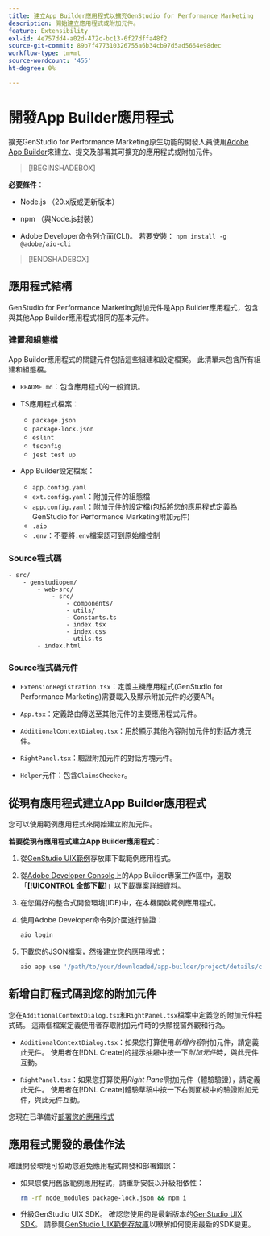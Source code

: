 ```yaml
---
title: 建立App Builder應用程式以擴充GenStudio for Performance Marketing
description: 開始建立應用程式或附加元件。
feature: Extensibility
exl-id: 4e757dd4-a02d-472c-bc13-6f27dffa48f2
source-git-commit: 89b7f477310326755a6b34cb97d5ad5664e98dec
workflow-type: tm+mt
source-wordcount: '455'
ht-degree: 0%

---
```


# 開發App Builder應用程式

擴充GenStudio for Performance Marketing原生功能的開發人員使用[Adobe App Builder](https://developer.adobe.com/app-builder/)來建立、提交及部署其可擴充的應用程式或附加元件。

>[!BEGINSHADEBOX]

**必要條件**：

* Node.js （20.x版或更新版本）

* npm （與Node.js封裝）

* Adobe Developer命令列介面(CLI)。 若要安裝： `npm install -g @adobe/aio-cli`

>[!ENDSHADEBOX]

## 應用程式結構

GenStudio for Performance Marketing附加元件是App Builder應用程式，包含與其他App Builder應用程式相同的基本元件。

### 建置和組態檔

App Builder應用程式的關鍵元件包括這些組建和設定檔案。 此清單未包含所有組建和組態檔。

* `README.md`：包含應用程式的一般資訊。

* TS應用程式檔案：

   * `package.json`
   * `package-lock.json`
   * `eslint`
   * `tsconfig`
   * `jest test up`

* App Builder設定檔案：

   * `app.config.yaml`
   * `ext.config.yaml`：附加元件的組態檔
   * `app.config.yaml`：附加元件的設定檔(包括將您的應用程式定義為GenStudio for Performance Marketing附加元件)
   * `.aio`
   * `.env`：不要將`.env`檔案認可到原始檔控制

### Source程式碼

```
- src/
    - genstudiopem/
        - web-src/
            - src/
                - components/
                - utils/
                - Constants.ts
                - index.tsx
                - index.css
                - utils.ts
        - index.html
```

### Source程式碼元件

* `ExtensionRegistration.tsx`：定義主機應用程式(GenStudio for Performance Marketing)需要載入及顯示附加元件的必要API。

* `App.tsx`：定義路由傳送至其他元件的主要應用程式元件。

* `AdditionalContextDialog.tsx`：用於顯示其他內容附加元件的對話方塊元件。

* `RightPanel.tsx`：驗證附加元件的對話方塊元件。

* `Helper`元件：包含`ClaimsChecker`。

## 從現有應用程式建立App Builder應用程式

您可以使用範例應用程式來開始建立附加元件。

**若要從現有應用程式建立App Builder應用程式**：

1. 從[GenStudio UIX範例](https://github.com/adobe/genstudio-uix-examples)存放庫下載範例應用程式。

1. 從[Adobe Developer Console](https://developer.adobe.com/console/)上的App Builder專案工作區中，選取「**[!UICONTROL 全部下載]**」以下載專案詳細資料。

1. 在您偏好的整合式開發環境(IDE)中，在本機開啟範例應用程式。

1. 使用Adobe Developer命令列介面進行驗證：

   ```bash
   aio login
   ```

1. 下載您的JSON檔案，然後建立您的應用程式：

   ```bash
   aio app use '/path/to/your/downloaded/app-builder/project/details/config.json'
   ```

## 新增自訂程式碼到您的附加元件

您在`AdditionalContextDialog.tsx`和`RightPanel.tsx`檔案中定義您的附加元件程式碼。 這兩個檔案定義使用者存取附加元件時的快顯視窗外觀和行為。

* `AdditionalContextDialog.tsx`：如果您打算使用&#x200B;_新增內容_&#x200B;附加元件，請定義此元件。 使用者在[!DNL Create]的提示抽屜中按一下&#x200B;_附加元件_&#x200B;時，與此元件互動。

* `RightPanel.tsx`：如果您打算使用&#x200B;_Right Panel_&#x200B;附加元件（體驗驗證），請定義此元件。 使用者在[!DNL Create]體驗草稿中按一下右側面板中的驗證附加元件，與此元件互動。

您現在已準備好[部署您的應用程式](deploy-app.md)

## 應用程式開發的最佳作法

維護開發環境可協助您避免應用程式開發和部署錯誤：

* 如果您使用舊版範例應用程式，請重新安裝以升級相依性：

  ```bash
  rm -rf node_modules package-lock.json && npm i
  ```

* 升級GenStudio UIX SDK。 確認您使用的是最新版本的[GenStudio UIX SDK](https://github.com/adobe/genstudio-uix-sdk)。 請參閱[GenStudio UIX範例存放庫](https://github.com/adobe/genstudio-uix-examples)以瞭解如何使用最新的SDK變更。
